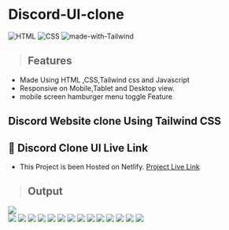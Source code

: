 # Discord-UI-clone 




![HTML](https://img.shields.io/badge/-HTML-05122A?style=flat&logo=HTML5&color=green)
![CSS](https://img.shields.io/badge/-CSS-05122A?style=flat&logo=CSS3&color=red)
![made-with-Tailwind](https://img.shields.io/badge/Made%20with-Tailwind-1f425f.svg)


>## Features 

- Made Using HTML ,CSS,Tailwind css and Javascript
- Responsive on Mobile,Tablet and Desktop view.
- mobile screen hamburger menu toggle Feature




## Discord Website clone Using Tailwind CSS

## 🚀 Discord Clone UI Live Link 
 
- This Project is been Hosted on Netlify. [Project Live Link](https://assignment-website-clone.netlify.app/)

> ## Output 



![](./assets/output.png)  
![](./assets/output2.png)
![](./assets/output3.png)
![](./assets/output4.png)
![](./assets/output5.png)
![](./assets/output6.png)
![](./assets/output7.png)
![](./assets/output8.png)
![](./assets/output9.jpeg)
![](./assets/output10.jpeg)
![](./assets/output11.jpeg)
![](./assets/output12.jpeg)
![](./assets/output13.jpeg)
![](./assets/output14.jpeg)
![](./assets/output15.jpeg)





